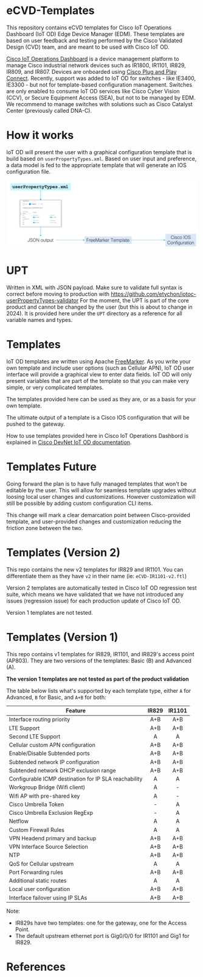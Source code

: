 
# eCVD-Templates

This repository contains eCVD templates for Cisco IoT Operations Dashboard (IoT OD) Edge Device Manager (EDM). These templates are based on user feedback and testing performed by the Cisco Validated Design (CVD) team, and are meant to be used with Cisco IoT OD.

[Cisco IoT Operations Dashboard](https://developer.cisco.com/docs/iotod/) is a device management platform to manage Cisco industrial network devices such as IR1800, IR1101, IR829, IR809, and IR807. Devices are onboarded using [Cisco Plug and Play Connect](https://www.cisco.com/c/en/us/buy/smart-accounts/plug-play-connect.html). Recently, support was added to IoT OD for switches - like IE3400, IE3300 - but not for template-based configuration management. Switches are only enabled to consume IoT OD services like Cisco Cyber Vision (CCV), or Secure Equipment Access (SEA), but not to be managed by EDM. We recommend to manage switches with solutions such as Cisco Catalyst Center (previously called DNA-C).

# How it works

IoT OD will present the user with a graphical configuration template that is build based on `userPropertyTypes.xml`. Based on user input and preference, a data model is fed to the appropriate template that will generate an IOS configuration file.

![flow.png](images/flow.png)

# UPT

Written in XML with JSON payload. Make sure to validate full syntax is correct before moving to production with https://github.com/etychon/iotoc-userPropertyTypes-validator
For the moment, the UPT is part of the core product and cannot be changed by the user (but this is about to change in 2024). 
It is provided here under the `UPT` directory as a reference for all variable names and types.

# Templates

IoT OD templates are written using Apache [FreeMarker](https://freemarker.apache.org/). As you write your own template and include user options (such as Cellular APN), IoT OD user interface will provide a graphical view to enter data fields. IoT OD will only present variables that are part of the template so that you can make very simple, or very complicated templates.

The templates provided here can be used as they are, or as a basis for your own template.

The ultimate output of a template is a Cisco IOS configuration that will be pushed to the gateway.

How to use templates provided here in Cisco IoT Operations Dashbord is explained in [Cisco DevNet IoT OD documentation](https://developer.cisco.com/docs/iotod/#!manage-templates-and-groups/add-and-manage-configurations).

# Templates Future

Going forward the plan is to have fully managed templates that won't be editable by the user. This will allow for seamless template upgrades without loosing local user changes and customizations. However customization will still be possible by adding custom configuration CLI items. 

This change will mark a clear demarcation point between Cisco-provided template, and user-provided changes and customization reducing the friction zone between the two. 

# Templates (Version 2)

This repo contains the new v2 templates for IR829 and IR1101. You can differentiate them as they have `v2` in their name (ie: `eCVD-IR1101-v2.ftl`)

Version 2 templates are automatically tested in Cisco IoT OD regression test suite, which means we have validated that we have not introduced any issues (regression issue) for each production update of Cisco IoT OD.

Version 1 templates are not tested.

# Templates (Version 1)

This repo contains v1 templates for IR829, IR1101, and IR829's access point (AP803). They are two versions of the templates: Basic (B) and Advanced (A).

**The version 1 templates are not tested as part of the product validation**


The table below lists what's supported by each template type, either `A` for Advanced, `B` for Basic, and `A+B` for both:

| Feature                                         | IR829 | IR1101 |
|-------------------------------------------------|:----------:|:------:|
| Interface routing priority                            | A+B | A+B |
| LTE Support                                           | A+B | A+B |
| Second LTE Support                                    | A   |  A  |
| Cellular custom APN configuration                     | A+B | A+B |
| Enable/Disable Subtended ports                        | A+B| A+B |
| Subtended network IP configuration                    | A+B | A+B |
| Subtended network DHCP exclusion range                | A+B | A+B |
| Configurable ICMP destination for IP SLA reachability | A | A |
| Workgroup Bridge (Wifi client)                        | A | - |
| Wifi AP with pre-shared key                           | A | - |
| Cisco Umbrella Token                                  | - | A |
| Cisco Umbrella Exclusion RegExp                       | - | A |
| Netflow                                               | A | A |
| Custom Firewall Rules                                 | A | A |
| VPN Headend primary and backup                        | A+B | A+B |
| VPN Interface Source Selection                        | A+B | A+B |
| NTP                                                   | A+B | A+B |
| QoS for Cellular upstream                             | A | A |
| Port Forwarding rules                                 | A+B | A+B |
| Additional static routes                              | A | A |
| Local user configuration                              | A+B | A+B |
| Interface failover using IP SLAs                      | A+B | A+B |

Note:
* IR829s have two templates: one for the gateway, one for the Access Point.
* The default upstream ethernet port is Gig0/0/0 for IR1101 and Gig1 for IR829.

# References
